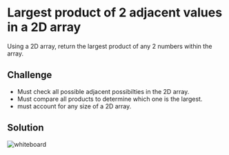 # Largest product of 2 adjacent values in a 2D array
Using a 2D array, return the largest product of any 2 numbers within the array.

## Challenge
- Must check all possible adjacent possibilties in the 2D array.
- Must compare all products to determine which one is the largest.
- must account for any size of a 2D array.

## Solution
![whiteboard](assets/)